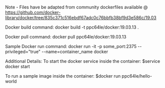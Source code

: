 Note - Files have be adapted from community dockerfiles available @ https://github.com/docker-library/docker/tree/835c371c516ebdf67adc0c76bbfb38bf9d3e586c/19.03

Docker build command:
docker build -t ppc64le/docker:19.03.13 .

Docker pull command:
docker pull ppc64le/docker:19.03.13

Sample Docker run command:
docker run -it -p some_port:2375 --privileged="true" --name=container_name docker 

Additional Details:
To start the docker service inside the container:
$service docker start

To run a sample image inside the container:
$docker run ppc64le/hello-world
